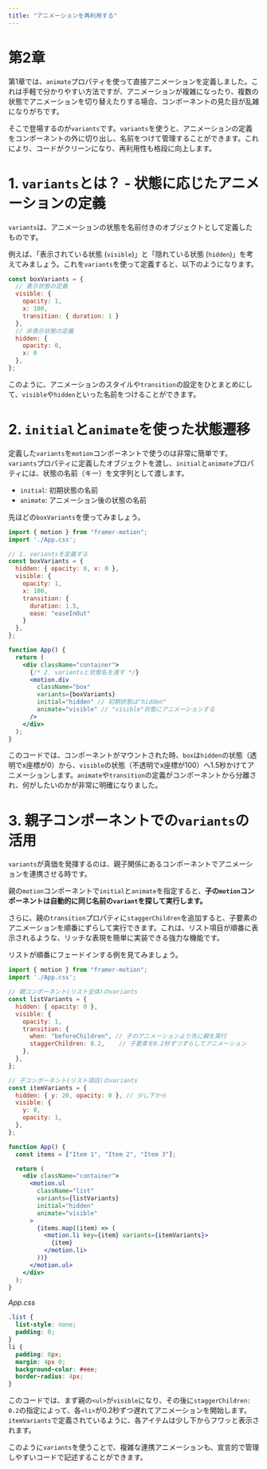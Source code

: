 ```yaml
---
title: "アニメーションを再利用する"
---
```


# 第2章

第1章では、`animate`プロパティを使って直接アニメーションを定義しました。これは手軽で分かりやすい方法ですが、アニメーションが複雑になったり、複数の状態でアニメーションを切り替えたりする場合、コンポーネントの見た目が乱雑になりがちです。

そこで登場するのが`variants`です。`variants`を使うと、アニメーションの定義をコンポーネントの外に切り出し、名前をつけて管理することができます。これにより、コードがクリーンになり、再利用性も格段に向上します。

# 1. `variants`とは？ - 状態に応じたアニメーションの定義

`variants`は、アニメーションの状態を名前付きのオブジェクトとして定義したものです。

例えば、「表示されている状態 (`visible`)」と「隠れている状態 (`hidden`)」を考えてみましょう。これを`variants`を使って定義すると、以下のようになります。

```javascript
const boxVariants = {
  // 表示状態の定義
  visible: { 
    opacity: 1, 
    x: 100,
    transition: { duration: 1 } 
  },
  // 非表示状態の定義
  hidden: { 
    opacity: 0, 
    x: 0 
  },
};
```

このように、アニメーションのスタイルや`transition`の設定をひとまとめにして、`visible`や`hidden`といった名前をつけることができます。

# 2. `initial`と`animate`を使った状態遷移

定義した`variants`を`motion`コンポーネントで使うのは非常に簡単です。`variants`プロパティに定義したオブジェクトを渡し、`initial`と`animate`プロパティには、状態の名前（キー）を文字列として渡します。

*   `initial`: 初期状態の名前
*   `animate`: アニメーション後の状態の名前

先ほどの`boxVariants`を使ってみましょう。

```jsx
import { motion } from "framer-motion";
import './App.css';

// 1. variantsを定義する
const boxVariants = {
  hidden: { opacity: 0, x: 0 },
  visible: { 
    opacity: 1, 
    x: 100,
    transition: { 
      duration: 1.5,
      ease: "easeInOut"
    } 
  },
};

function App() {
  return (
    <div className="container">
      {/* 2. variantsと状態名を渡す */}
      <motion.div
        className="box"
        variants={boxVariants}
        initial="hidden" // 初期状態は"hidden"
        animate="visible" // "visible"状態にアニメーションする
      />
    </div>
  );
}
```

このコードでは、コンポーネントがマウントされた時、`box`は`hidden`の状態（透明でx座標が0）から、`visible`の状態（不透明でx座標が100）へ1.5秒かけてアニメーションします。`animate`や`transition`の定義がコンポーネントから分離され、何がしたいのかが非常に明確になりました。

# 3. 親子コンポーネントでの`variants`の活用

`variants`が真価を発揮するのは、親子関係にあるコンポーネントでアニメーションを連携させる時です。

親の`motion`コンポーネントで`initial`と`animate`を指定すると、**子の`motion`コンポーネントは自動的に同じ名前の`variant`を探して実行します。**

さらに、親の`transition`プロパティに`staggerChildren`を追加すると、子要素のアニメーションを順番にずらして実行できます。これは、リスト項目が順番に表示されるような、リッチな表現を簡単に実装できる強力な機能です。

リストが順番にフェードインする例を見てみましょう。

```jsx
import { motion } from "framer-motion";
import './App.css';

// 親コンポーネント(リスト全体)のvariants
const listVariants = {
  hidden: { opacity: 0 },
  visible: {
    opacity: 1,
    transition: {
      when: "beforeChildren", // 子のアニメーションより先に親を実行
      staggerChildren: 0.2,    // 子要素を0.2秒ずつずらしてアニメーション
    },
  },
};

// 子コンポーネント(リスト項目)のvariants
const itemVariants = {
  hidden: { y: 20, opacity: 0 }, // 少し下から
  visible: {
    y: 0,
    opacity: 1,
  },
};

function App() {
  const items = ["Item 1", "Item 2", "Item 3"];

  return (
    <div className="container">
      <motion.ul
        className="list"
        variants={listVariants}
        initial="hidden"
        animate="visible"
      >
        {items.map((item) => (
          <motion.li key={item} variants={itemVariants}>
            {item}
          </motion.li>
        ))}
      </motion.ul>
    </div>
  );
}
```

*App.css*
```css
.list {
  list-style: none;
  padding: 0;
}
li {
  padding: 8px;
  margin: 4px 0;
  background-color: #eee;
  border-radius: 4px;
}
```

このコードでは、まず親の`<ul>`が`visible`になり、その後に`staggerChildren: 0.2`の指定によって、各`<li>`が0.2秒ずつ遅れてアニメーションを開始します。`itemVariants`で定義されているように、各アイテムは少し下からフワッと表示されます。

このように`variants`を使うことで、複雑な連携アニメーションも、宣言的で管理しやすいコードで記述することができます。

